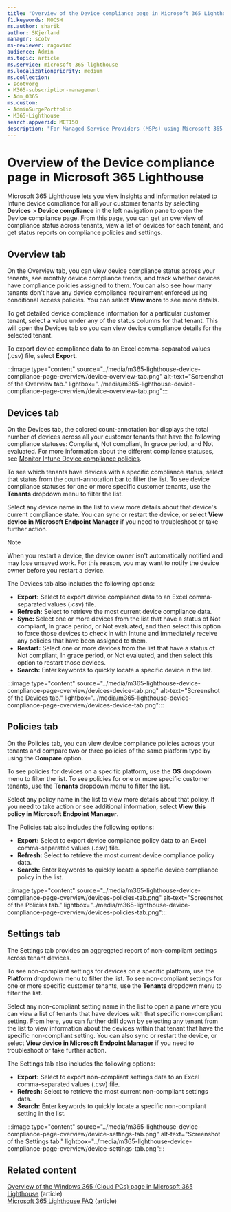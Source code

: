 ```yaml
---
title: "Overview of the Device compliance page in Microsoft 365 Lighthouse"
f1.keywords: NOCSH
ms.author: sharik
author: SKjerland
manager: scotv
ms-reviewer: ragovind
audience: Admin
ms.topic: article
ms.service: microsoft-365-lighthouse
ms.localizationpriority: medium
ms.collection:
- scotvorg
- M365-subscription-management
- Adm_O365
ms.custom:
- AdminSurgePortfolio
- M365-Lighthouse                         
search.appverid: MET150
description: "For Managed Service Providers (MSPs) using Microsoft 365 Lighthouse, learn about the Device compliance page."
---
```


# Overview of the Device compliance page in Microsoft 365 Lighthouse

Microsoft 365 Lighthouse lets you view insights and information related to Intune device compliance for all your customer tenants by selecting **Devices** > **Device compliance** in the left navigation pane to open the Device compliance page. From this page, you can get an overview of compliance status across tenants, view a list of devices for each tenant, and get status reports on compliance policies and settings.

## Overview tab  
  
On the Overview tab, you can view device compliance status across your tenants, see monthly device compliance trends, and track whether devices have compliance policies assigned to them. You can also see how many tenants don't have any device compliance requirement enforced using conditional access policies. You can select **View more** to see more details.

To get detailed device compliance information for a particular customer tenant, select a value under any of the status columns for that tenant. This will open the Devices tab so you can view device compliance details for the selected tenant.

To export device compliance data to an Excel comma-separated values (.csv) file, select **Export**.

:::image type="content" source="../media/m365-lighthouse-device-compliance-page-overview/device-overview-tab.png" alt-text="Screenshot of the Overview tab." lightbox="../media/m365-lighthouse-device-compliance-page-overview/device-overview-tab.png":::

## Devices tab

On the Devices tab, the colored count-annotation bar displays the total number of devices across all your customer tenants that have the following compliance statuses: Compliant, Not compliant, In grace period, and Not evaluated. For more information about the different compliance statuses, see [Monitor Intune Device compliance policies](/mem/intune/protect/compliance-policy-monitor).

To see which tenants have devices with a specific compliance status, select that status from the count-annotation bar to filter the list. To see device compliance statuses for one or more specific customer tenants, use the **Tenants** dropdown menu to filter the list.

Select any device name in the list to view more details about that device's current compliance state. You can sync or restart the device, or select **View device in Microsoft Endpoint Manager** if you need to troubleshoot or take further action.

> [!NOTE]
> When you restart a device, the device owner isn't automatically notified and may lose unsaved work. For this reason, you may want to notify the device owner before you restart a device.

The Devices tab also includes the following options:

- **Export:** Select to export device compliance data to an Excel comma-separated values (.csv) file.
- **Refresh:** Select to retrieve the most current device compliance data.
- **Sync:** Select one or more devices from the list that have a status of Not compliant, In grace period, or Not evaluated, and then select this option to force those devices to check in with Intune and immediately receive any policies that have been assigned to them.
- **Restart:** Select one or more devices from the list that have a status of Not compliant, In grace period, or Not evaluated, and then select this option to restart those devices.
- **Search:** Enter keywords to quickly locate a specific device in the list.
 
:::image type="content" source="../media/m365-lighthouse-device-compliance-page-overview/devices-device-tab.png" alt-text="Screenshot of the Devices tab." lightbox="../media/m365-lighthouse-device-compliance-page-overview/devices-device-tab.png":::

## Policies tab

On the Policies tab, you can view device compliance policies across your tenants and compare two or three policies of the same platform type by using the **Compare** option.

To see policies for devices on a specific platform, use the **OS** dropdown menu to filter the list. To see policies for one or more specific customer tenants, use the **Tenants** dropdown menu to filter the list.

Select any policy name in the list to view more details about that policy. If you need to take action or see additional information, select **View this policy in Microsoft Endpoint Manager**.

The Policies tab also includes the following options:

- **Export:** Select to export device compliance policy data to an Excel comma-separated values (.csv) file.
- **Refresh:** Select to retrieve the most current device compliance policy data.
- **Search:** Enter keywords to quickly locate a specific device compliance policy in the list.

:::image type="content" source="../media/m365-lighthouse-device-compliance-page-overview/devices-policies-tab.png" alt-text="Screenshot of the Policies tab." lightbox="../media/m365-lighthouse-device-compliance-page-overview/devices-policies-tab.png":::

## Settings tab

The Settings tab provides an aggregated report of non-compliant settings across tenant devices. 

To see non-compliant settings for devices on a specific platform, use the **Platform** dropdown menu to filter the list. To see non-compliant settings for one or more specific customer tenants, use the **Tenants** dropdown menu to filter the list.

Select any non-compliant setting name in the list to open a pane where you can view a list of tenants that have devices with that specific non-compliant setting. From here, you can further drill down by selecting any tenant from the list to view information about the devices within that tenant that have the specific non-compliant setting. You can also sync or restart the device, or select **View device in Microsoft Endpoint Manager** if you need to troubleshoot or take further action.

The Settings tab also includes the following options:

- **Export:** Select to export non-compliant settings data to an Excel comma-separated values (.csv) file.
- **Refresh:** Select to retrieve the most current non-compliant settings data.
- **Search:** Enter keywords to quickly locate a specific non-compliant setting in the list.

:::image type="content" source="../media/m365-lighthouse-device-compliance-page-overview/device-settings-tab.png" alt-text="Screenshot of the Settings tab." lightbox="../media/m365-lighthouse-device-compliance-page-overview/device-settings-tab.png":::

## Related content

[Overview of the Windows 365 (Cloud PCs) page in Microsoft 365 Lighthouse](m365-lighthouse-win365-page-overview.md) (article)\
[Microsoft 365 Lighthouse FAQ](m365-lighthouse-faq.yml) (article)
